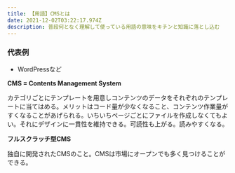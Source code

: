 ```yaml
---
title: 【用語】CMSとは
date: 2021-12-02T03:22:17.974Z
description: 普段何となく理解して使っている用語の意味をキチンと知識に落とし込む
---
```



### 代表例

* WordPressなど



**CMS = Contents Management System**

カテゴリごとにテンプレートを用意しコンテンツのデータをそれぞれのテンプレートに当てはめる。メリットはコード量が少なくなること、コンテンツ作業量がすくなることがあげられる。いちいちページごとにファイルを作成しなくてもよい。それにデザインに一貫性を維持できる。可読性も上がる。読みやすくなる。

**フルスクラッチ型CMS**

独自に開発されたCMSのこと。CMSは市場にオープンでも多く見つけることができる。